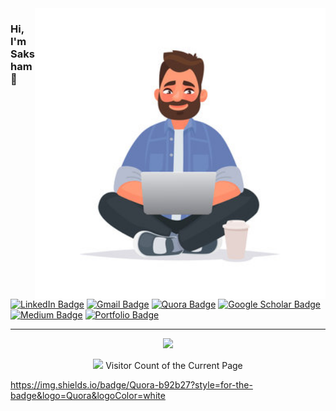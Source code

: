 <img align="right" src="https://github.com/sakshamgupta006/sakshamgupta006/blob/main/front.jpg" alt="Coding Bliss" width=465px height=465px/>

### Hi, I'm Saksham 👋

[![LinkedIn Badge](https://img.shields.io/badge/LinkedIn-0077B5?style=for-the-badge&logo=linkedin&logoColor=white)](https://in.linkedin.com/in/guptasaksham)
[![Gmail Badge](https://img.shields.io/badge/Gmail-D14836?style=for-the-badge&logo=gmail&logoColor=white)](mailto:saksham@vt.edu)
[![Quora Badge](https://img.shields.io/badge/Quora-b92b27?style=for-the-badge&logo=Quora&logoColor=white)](https://www.quora.com/profile/Saksham-Gupta-30)
[![Google Scholar Badge](https://img.shields.io/badge/Scholar-4285F4?style=for-the-badge&logo=Google%20Scholar&logoColor=white)](https://scholar.google.com/citations?hl=en&user=ewa8-W0AAAAJ)
[![Medium Badge](https://img.shields.io/badge/Medium-12100E?style=for-the-badge&logo=medium&logoColor=white)](https://medium.com/@saksham_9376)
[![Portfolio Badge](https://img.shields.io/badge/Portfolio-5FB709?style=for-the-badge&logo=&logoColor=white)](https://sakshamgupta006.github.io/)

<!-- To create custom logos use 
https://github.com/alexandresanlim/Badges4-README.md-Profile
https://img.shields.io/badge/{FIRST}-{SECONDARY}-{HEX-COLOR}?style=for-the-badge&logo={ICON}&logoColor=white
For logos and color visit
https://simpleicons.org/
 -->
---

<p align='center'>
  <a href="#"><img src="https://github-readme-stats.vercel.app/api?username=sakshamgupta006&show_icons=true&count_private=true&theme=dracula" width="350"></a>
</p>

<p align='center'>
  <a href="#"><img src="https://badges.pufler.dev/visits/sakshamgupta006/sakshamgupta006"></a> Visitor Count of the Current Page
</p>


https://img.shields.io/badge/Quora-b92b27?style=for-the-badge&logo=Quora&logoColor=white
<!--
**sakshamgupta006/sakshamgupta006** is a ✨ _special_ ✨ repository because its `README.md` (this file) appears on your GitHub profile.

Here are some ideas to get you started:

- 🔭 I’m currently working on ...
- 🌱 I’m currently learning ...
- 👯 I’m looking to collaborate on ...
- 🤔 I’m looking for help with ...
- 💬 Ask me about ...
- 📫 How to reach me: ...
- 😄 Pronouns: ...
- ⚡ Fun fact: ...
-->

